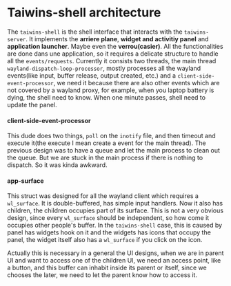 # Taiwins-shell architecture

The `taiwins-shell` is the shell interface that interacts with the
`taiwins-server`. It implements the **arriere plane**, **widget and activitiy
panel** and **application launcher**. Maybe even the **verrou(casier)**. All the
functionalities are done dans une application, so it requires a delicate
structure to handle all the `events/requests`. Currently it consists two
threads, the main thread `wayland-dispatch-loop-processor`, mostly processes all
the wayland events(like input, buffer release, output created, etc.) and a
`client-side-event-processor`, we need it because there are also other events
which are not covered by a wayland proxy, for example, when you laptop battery
is dying, the shell need to know. When one minute passes, shell need to update
the panel.


#### client-side-event-processor
This dude does two things, `poll` on the `inotify` file, and then timeout and
execute it(the execute I mean create a event for the main thread). The previous
design was to have a queue and let the main process to clean out the queue. But
we are stuck in the main process if there is nothing to dispatch. So it was
kinda awkward.

#### app-surface
This struct was designed for all the wayland client which requires a
`wl_surface`. It is double-buffered, has simple input handlers. Now it also has
children, the children occupies part of its surface. This is not a very obvious
design, since every `wl_surface` should be independent, so how come it occupies
other people's buffer. In the `taiwins-shell` case, this is caused by panel has
widgets hook on it and the widgets has icons that occupy the panel, the widget
itself also has a `wl_surface` if you click on the icon.

Actually this is necessary in a general the UI designs, when we are in parent UI
and want to access one of the children UI, we need an access point, like a
button, and this buffer can inhabit inside its parent or itself, since we
chooses the later, we need to let the parent know how to access it.
